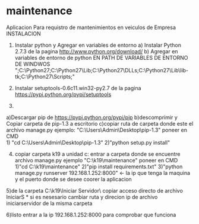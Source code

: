 maintenance
===========

Aplicacion Para requistro de mantenimientos en veiculos de Empresa
INSTALACION

1) Instalar python y Agregar en variables de entorno 
  a) Instalar Python 2.7.3 de la pagina http://www.python.org/download/ 
  b) Agregar en variables de entorno de python EN PATH DE VARIABLES DE ENTORNO DE WINDWOS ";C:\Python27;C:\Python27\Lib;C:\Python27\DLLs;C:\Python27\Lib\lib-tk;C:\Python27\Scripts;"

2) Instalar setuptools-0.6c11.win32-py2.7 de la pagina https://pypi.python.org/pypi/setuptools

3) 
  a)Descargar pip de https://pypi.python.org/pypi/pip 
  b)descomprimir y Copiar carpeta de pip-1.3 a escritorio 
  c)copiar ruta de carpeta donde este el archivo manage.py ejemplo:
      "C:\Users\Admin\Desktop\pip-1.3\" 
    poneer en CMD   
      1) "cd C:\Users\Admin\Desktop\pip-1.3\"
      2)"python setup.py install"
    
4) copiar carpeta k19 a unidad c:
 entrar a carpeta donde se encuentre archivo manage.py ejemplo "C:\k19\maintenance\" 
  poneer en CMD   
  1)"cd C:\k19\maintenance\"
  2)"pip install requirements.txt"
  3)"python manage.py runserver 192.168.1.252:8000" <- la ip que tenga la maquina y el puerto donde se desee coorer la aplicacion

5)de la carpeta C:\k19\Iniciar Servidor\ copiar acceso directo de archivo IniciarS * si es nesesario cambiar ruta y direcion ip de archivo iniciarservidor de la misma carpeta

6)listo entrar a la ip 192.168.1.252:8000 para comprobar que funciona




